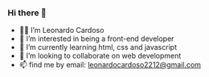 ### Hi there 👋

- 🧑🏾 I’m Leonardo Cardoso
- 👀 I’m interested in being a front-end developer
- 🌱 I’m currently learning html, css and javascript
- 💞️ I’m looking to collaborate on web development
- 📫 find me by email: leonardocardoso2212@gmail.com
